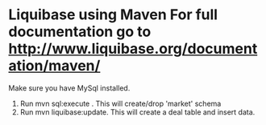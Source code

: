 Liquibase using Maven  For full documentation go to http://www.liquibase.org/documentation/maven/
=========

Make sure you have MySql installed. 

1. Run mvn sql:execute .   This will create/drop 'market' schema
2. Run mvn liquibase:update.  This will create a deal table and insert data. 



